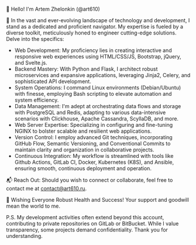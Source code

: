 👋 Hello! I'm Artem Zhelonkin (@art610)

👀 In the vast and ever-evolving landscape of technology and development, I stand as a dedicated and proficient navigator. My expertise is fueled by a diverse toolkit, meticulously honed to engineer cutting-edge solutions. Delve into the specifics:

- Web Development: My proficiency lies in creating interactive and responsive web experiences using HTML/CSS/JS, Bootstrap, jQuery, and Svelte.js.
-  Backend Mastery: With Python and Flask, I architect robust microservices and expansive applications, leveraging Jinja2, Celery, and sophisticated API development.
- System Operations: I command Linux environments (Debian/Ubuntu) with finesse, employing Bash scripting to elevate automation and system efficiency.
- Data Management: I'm adept at orchestrating data flows and storage with PostgreSQL and Redis, adapting to various data-intensive scenarios with Clickhouse, Apache Cassandra, ScyllaDB, and more.
- Web Server Expertise: Specializing in configuring and fine-tuning NGINX to bolster scalable and resilient web applications.
- Version Control: I employ advanced Git techniques, incorporating GitHub Flow, Semantic Versioning, and Conventional Commits to maintain clarity and organization in collaborative projects.
- Continuous Integration: My workflow is streamlined with tools like Github Actions, GitLab CI, Docker, Kubernetes (K8S), and Ansible, ensuring smooth, continuous deployment and operation.

📬 Reach Out: Should you wish to connect or collaborate, feel free to contact me at contact@art610.ru.

🌟 Wishing Everyone Robust Health and Success! Your support and goodwill mean the world to me.

P.S. My development activities often extend beyond this account, contributing to private repositories on GitLab or BitBucket. While I value transparency, some projects demand confidentiality. Thank you for understanding.
